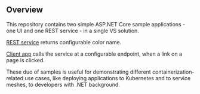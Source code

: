 ## Overview

This repository contains two simple ASP.NET Core sample applications - one UI and 
one REST service - in a single VS solution.

[REST service](./ServiceA/Controllers/ColorController.cs) returns configurable color name.

[Client app](./WebUiApp/Views/Home/Index.cshtml) calls the service at a configurable endpoint, when a link on a page is 
clicked.

These duo of samples is useful for demonstrating different containerization-
related use cases, like deploying applications to Kubernetes and to service
meshes, to developers with .NET background.

